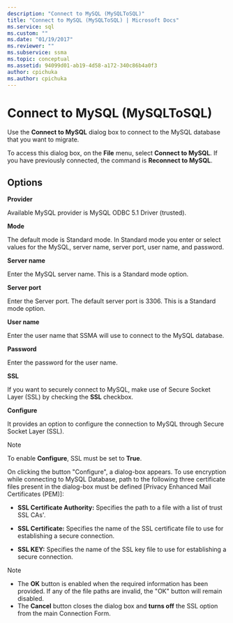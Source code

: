 ```yaml
---
description: "Connect to MySQL (MySQLToSQL)"
title: "Connect to MySQL (MySQLToSQL) | Microsoft Docs"
ms.service: sql
ms.custom: ""
ms.date: "01/19/2017"
ms.reviewer: ""
ms.subservice: ssma
ms.topic: conceptual
ms.assetid: 94099d01-ab19-4d58-a172-340c86b4a0f3
author: cpichuka 
ms.author: cpichuka 
---
```

# Connect to MySQL (MySQLToSQL)
Use the **Connect to MySQL** dialog box to connect to the MySQL database that you want to migrate.  
  
To access this dialog box, on the **File** menu, select **Connect to MySQL**. If you have previously connected, the command is **Reconnect to MySQL**.  
  
## Options  
**Provider**  
  
Available MySQL provider is MySQL ODBC 5.1 Driver (trusted).  
  
**Mode**  
  
The default mode is Standard mode. In Standard mode you enter or select values for the MySQL, server name, server port, user name, and password.  
  
**Server name**  
  
Enter the MySQL server name. This is a Standard mode option.  
  
**Server port**  
  
Enter the Server port. The default server port is 3306. This is a Standard mode option.  
  
**User name**  
  
Enter the user name that SSMA will use to connect to the MySQL database.  
  
**Password**  
  
Enter the password for the user name.  
  
**SSL**  
  
If you want to securely connect to MySQL, make use of Secure Socket Layer (SSL) by checking the **SSL** checkbox.  
  
**Configure**  
  
It provides an option to configure the connection to MySQL through Secure Socket Layer (SSL).  
  
> [!NOTE]  
> To enable **Configure**, SSL must be set to **True**.  
  
On clicking the button "Configure", a dialog-box appears. To use encryption while connecting to MySQL Database, path to the following three certificate files present in the dialog-box must be defined [Privacy Enhanced Mail Certificates (PEM)]:  
  
-   **SSL Certificate Authority:** Specifies the path to a file with a list of trust SSL CAs'.  
  
-   **SSL Certificate:** Specifies the name of the SSL certificate file to use for establishing a secure connection.  
  
-   **SSL KEY:** Specifies the name of the SSL key file to use for establishing a secure connection.  
  
> [!NOTE]  
> -   The **OK** button is enabled when the required information has been provided. If any of the file paths are invalid, the "OK" button will remain disabled.  
> -   The **Cancel** button closes the dialog box and **turns off** the SSL option from the main Connection Form.  
  
